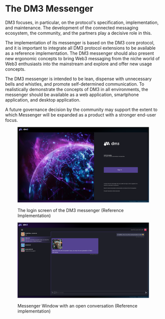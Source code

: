 # The DM3 Messenger

DM3 focuses, in particular, on the protocol's specification, implementation, and maintenance. The development of the connected messaging ecosystem, the community, and the partners play a decisive role in this.

The implementation of its messenger is based on the DM3 core protocol, and it is important to integrate all DM3 protocol extensions to be available as a reference implementation. The DM3 messenger should also present new ergonomic concepts to bring Web3 messaging from the niche world of Web3 enthusiasts into the mainstream and explore and offer new usage concepts.

The DM3 messenger is intended to be lean, dispense with unnecessary bells and whistles, and promote self-determined communication. To realistically demonstrate the concepts of DM3 in all environments, the messenger should be available as a web application, smartphone application, and desktop application.

A future governance decision by the community may support the extent to which Messenger will be expanded as a product with a stronger end-user focus.

<figure><img src="../../.gitbook/assets/image (1).png" alt=""><figcaption><p>The login screen of the DM3 messenger (Reference Implementation)</p></figcaption></figure>

<figure><img src="../../.gitbook/assets/image (2).png" alt=""><figcaption><p>Messenger Window with an open conversation (Reference implementation)</p></figcaption></figure>
